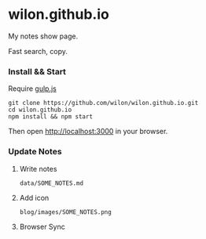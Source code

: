 
# wilon.github.io

My notes show page.

Fast search, copy.


### Install && Start

Require [gulp.js](http://gulpjs.com/)

    git clone https://github.com/wilon/wilon.github.io.git
    cd wilon.github.io
    npm install && npm start

Then open [http://localhost:3000](http://localhost:3000) in your browser.

### Update Notes

1. Write notes

    `data/SOME_NOTES.md`

2. Add icon

    `blog/images/SOME_NOTES.png`

3. Browser Sync
